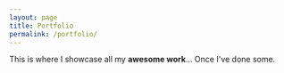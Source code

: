 ```yaml
---
layout: page
title: Portfolio
permalink: /portfolio/
---
```


This is where I showcase all my **awesome work**... Once I've done some.

